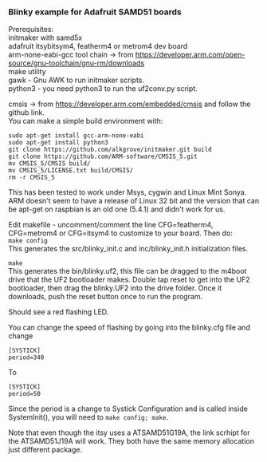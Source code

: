 ### Blinky example for Adafruit SAMD51 boards

Prerequisites:  
initmaker with samd5x   
adafruit itsybitsym4, featherm4 or metrom4 dev board  
arm-none-eabi-gcc tool chain -> from https://developer.arm.com/open-source/gnu-toolchain/gnu-rm/downloads  
make utility  
gawk - Gnu AWK to run initmaker scripts.   
python3 - you need python3 to run the uf2conv.py script.  

cmsis -> from https://developer.arm.com/embedded/cmsis and follow the github link.   
You can make a simple build environment with:   
```
sudo apt-get install gcc-arm-none-eabi
sudo apt-get install python3
git clone https://github.com/alkgrove/initmaker.git build
git clone https://github.com/ARM-software/CMSIS_5.git
mv CMSIS_5/CMSIS build/
mv CMSIS_5/LICENSE.txt build/CMSIS/
rm -r CMSIS_5
```
This has been tested to work under Msys, cygwin and Linux Mint Sonya. ARM doesn't seem to have a release of Linux 32 bit and the version that can be apt-get on raspbian is an old one (5.4.1) and didn't work for us.  

Edit makefile - uncomment/comment the line CFG=featherm4, CFG=metrom4 or CFG=itsym4 to customize to your board.
Then do:  
`make config`  
This generates the src/blinky_init.c and inc/blinky_init.h initialization files.  

`make`  
This generates the bin/blinky.uf2, this file can be dragged to the <board>m4boot drive that the UF2 bootloader makes. Double tap reset to get into the UF2 bootloader, then drag the blinky.UF2 into the drive folder. Once it downloads, push the reset button once to run the program. 

Should see a red flashing LED. 

You can change the speed of flashing by going into the blinky.cfg file and change  
```
[SYSTICK]
period=340
```
To 
```
[SYSTICK]
period=50
```
Since the period is a change to Systick Configuration and is called inside SystemInit(),
you will need to `make config; make`.

Note that even though the itsy uses a ATSAMD51G19A, the link scrhipt for the ATSAMD51J19A will work. They both have the same memory allocation just different package. 

